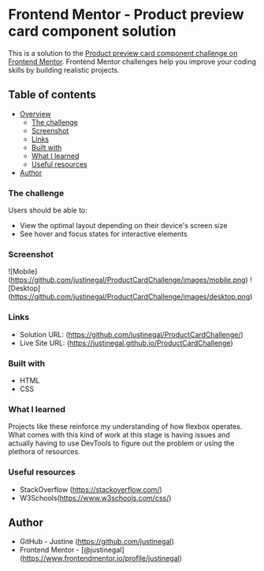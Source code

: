 # Frontend Mentor - Product preview card component solution

This is a solution to the [Product preview card component challenge on Frontend Mentor](https://www.frontendmentor.io/challenges/product-preview-card-component-GO7UmttRfa). Frontend Mentor challenges help you improve your coding skills by building realistic projects. 

## Table of contents

- [Overview](#overview)
  - [The challenge](#the-challenge)
  - [Screenshot](#screenshot)
  - [Links](#links)
  - [Built with](#built-with)
  - [What I learned](#what-i-learned)
  - [Useful resources](#useful-resources)
- [Author](#author)


### The challenge

Users should be able to:

- View the optimal layout depending on their device's screen size
- See hover and focus states for interactive elements

### Screenshot
 
![Mobile]
(https://github.com/justinegal/ProductCardChallenge/images/mobile.png)
![Desktop]
(https://github.com/justinegal/ProductCardChallenge/images/desktop.png)

### Links

- Solution URL: (https://github.com/justinegal/ProductCardChallenge/)
- Live Site URL: (https://justinegal.github.io/ProductCardChallenge)

### Built with
- HTML
- CSS

### What I learned

Projects like these reinforce my understanding of how flexbox operates. What comes with this kind of work at this stage is having issues and actually having to use DevTools to figure out the problem or using the plethora of resources. 

### Useful resources

- StackOverflow (https://stackoverflow.com/) 
- W3Schools(https://www.w3schools.com/css/) 


## Author

- GitHub - Justine (https://github.com/justinegal)
- Frontend Mentor - [@justinegal]
(https://www.frontendmentor.io/profile/justinegal)

